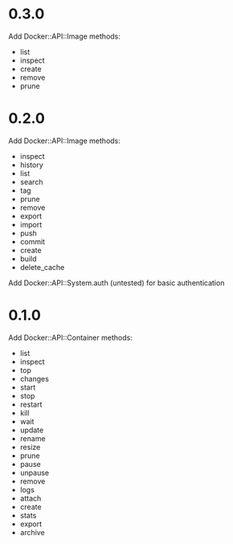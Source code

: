 # 0.3.0

Add Docker::API::Image methods:
* list
* inspect
* create
* remove
* prune


# 0.2.0

Add Docker::API::Image methods:
* inspect
* history
* list
* search
* tag
* prune
* remove
* export
* import
* push
* commit
* create
* build
* delete_cache

Add Docker::API::System.auth (untested) for basic authentication

# 0.1.0

Add Docker::API::Container methods:
* list
* inspect
* top
* changes
* start
* stop
* restart
* kill
* wait
* update
* rename
* resize
* prune
* pause
* unpause
* remove
* logs
* attach
* create
* stats
* export
* archive